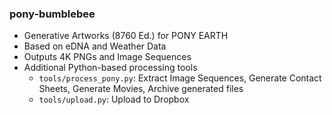 ### pony-bumblebee

* Generative Artworks (8760 Ed.) for PONY EARTH
* Based on eDNA and Weather Data
* Outputs 4K PNGs and Image Sequences
* Additional Python-based processing tools 
    * `tools/process_pony.py`: Extract Image Sequences, Generate Contact Sheets, Generate Movies, Archive generated files
    * `tools/upload.py`: Upload to Dropbox

